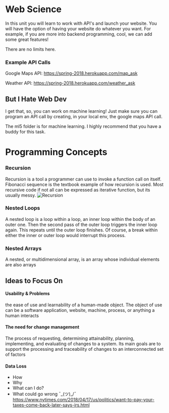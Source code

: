 # Web Science
In this unit you will learn to work with API's and launch your website. You will have the option of having your website do whatever you want. For example, if you are more into backend programming, cool, we can add some great features!

There are no limits here.

### Example API Calls

Google Maps API:
https://spring-2018.herokuapp.com/map_ask

Weather API:
https://spring-2018.herokuapp.com/weather_ask

## But I Hate Web Dev
I get that, so, you can work on machine learning! Just make sure you can program an API call by creating, in your local env, the google maps API call.

The ml5 folder is for machine learning. I highly recommend that you have a buddy for this task.

# Programming Concepts

### Recursion
Recursion is a tool a programmer can use to invoke a function call on itself. Fibonacci sequence is the textbook example of how recursion is used. Most recursive code if not all can be expressed as iterative function, but its usually messy.
![Recursion](https://study.cs50.net/slideshows/1sKeGiZoBNyYlWLAOUmDqPcup063gNgBmf9JBaKvcVio/img/0.png)

### Nested Loops
A nested loop is a loop within a loop, an inner loop within the body of an outer one. Then the second pass of the outer loop triggers the inner loop again. This repeats until the outer loop finishes. Of course, a break within either the inner or outer loop would interrupt this process.

### Nested Arrays
A nested, or multidimensional array, is an array whose individual elements are also arrays


## Ideas to Focus On

#### Usability & Problems
the ease of use and learnability of a human-made
object. The object of use can be a software application,
website, machine, process, or anything a human interacts

#### The need for change management
 The process of requesting, determining attainability, planning, implementing, and evaluating of changes to a system. Its main goals are to support the processing and traceability of changes to an interconnected set of factors

#### Data Loss
- How 
- Why
- What can I do?
- What could go wrong ¯\_(ツ)_/¯
https://www.nytimes.com/2018/04/17/us/politics/want-to-pay-your-taxes-come-back-later-says-irs.html
